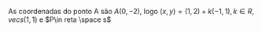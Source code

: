 As coordenadas do ponto A são $A(0,-2)$, logo $(x,y) =(1,2) +k(-1,1) , k \in R$, $vec{s}(1,1)$ e  $P\in reta \space s$